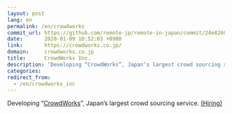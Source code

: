 ```yaml
---
layout: post
lang: en
permalink: /en/crowdworks
commit_url: https://github.com/remote-jp/remote-in-japan/commit/24e8260c57b55361b008a249e62b34ade3916821
date:       2020-01-09 10:52:03 +0900
link:       https://crowdworks.co.jp/
domain:     crowdworks.co.jp
title:      CrowdWorks Inc.
description: 'Developing “CrowdWorks”, Japan’s largest crowd sourcing service. (Hiring)'
categories: 
redirect_from:
  - /en/crowdworks_inc
---
```


<p>Developing “<a href="https://crowdworks.jp/">CrowdWorks</a>”, Japan’s largest crowd sourcing service. <a href="https://www.wantedly.com/projects/55681">(Hiring)</a></p>
